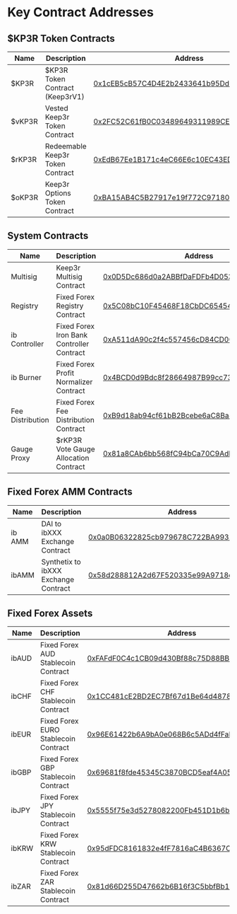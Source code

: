 # Key Contract Addresses

## $KP3R Token Contracts

| Name   | Description                      | Address                                                                                                               |
| ------ | -------------------------------- | --------------------------------------------------------------------------------------------------------------------- |
| $KP3R  | $KP3R Token Contract (Keep3rV1)  | [0x1cEB5cB57C4D4E2b2433641b95Dd330A33185A44](https://etherscan.io/address/0x1cEB5cB57C4D4E2b2433641b95Dd330A33185A44) |
| $vKP3R | Vested Keep3r Token Contract     | [0x2FC52C61fB0C03489649311989CE2689D93dC1a2](https://etherscan.io/address/0x2FC52C61fB0C03489649311989CE2689D93dC1a2) |
| $rKP3R | Redeemable Keep3r Token Contract | [0xEdB67Ee1B171c4eC66E6c10EC43EDBbA20FaE8e9](https://etherscan.io/address/0xEdB67Ee1B171c4eC66E6c10EC43EDBbA20FaE8e9) |
| $oKP3R | Keep3r Options Token Contract    | [0xBA15AB4C5B27917e19f772C9718095e248fEFF35](https://etherscan.io/address/0xBA15AB4C5B27917e19f772C9718095e248fEFF35) |

## System Contracts

| Name             | Description                               | Address                                                                                                               |
| ---------------- | ----------------------------------------- | --------------------------------------------------------------------------------------------------------------------- |
| Multisig         | Keep3r Multisig Contract                  | [0x0D5Dc686d0a2ABBfDaFDFb4D0533E886517d4E83](https://etherscan.io/address/0x0d5dc686d0a2abbfdafdfb4d0533e886517d4e83) |
| Registry         | Fixed Forex Registry Contract             | [0x5C08bC10F45468F18CbDC65454Cbd1dd2cB1Ac65](https://etherscan.io/address/0x5C08bC10F45468F18CbDC65454Cbd1dd2cB1Ac65) |
| ib Controller    | Fixed Forex Iron Bank Controller Contract | [0xA511dA90c2f4c557456cD84CD003A1F74C202d80](https://etherscan.io/address/0xA511dA90c2f4c557456cD84CD003A1F74C202d80) |
| ib Burner        | Fixed Forex Profit Normalizer Contract    | [0x4BCD0d9Bdc8f28664987B99cc73DC368C7DEe1BD](https://etherscan.io/address/0x4BCD0d9Bdc8f28664987B99cc73DC368C7DEe1BD) |
| Fee Distribution | Fixed Forex Fee Distribution Contract     | [0xB9d18ab94cf61bB2Bcebe6aC8Ba8c19fF0CDB0cA](https://etherscan.io/address/0xB9d18ab94cf61bB2Bcebe6aC8Ba8c19fF0CDB0cA) |
| Gauge Proxy      | $rKP3R Vote Gauge Allocation Contract     | [0x81a8CAb6bb568fC94bCa70C9AdbFCF05592dEd7b](https://etherscan.io/address/0x81a8CAb6bb568fC94bCa70C9AdbFCF05592dEd7b) |

## Fixed Forex AMM Contracts

| Name   | Description                          | Address                                                                                                               |
| ------ | ------------------------------------ | --------------------------------------------------------------------------------------------------------------------- |
| ib AMM | DAI to ibXXX Exchange Contract       | [0x0a0B06322825cb979678C722BA9932E0e4B5fd90](https://etherscan.io/address/0x0a0B06322825cb979678C722BA9932E0e4B5fd90) |
| ibAMM  | Synthetix to ibXXX Exchange Contract | [0x58d288812A2d67F520335e99A9718c04B8f2a3D4](https://etherscan.io/address/0x58d288812A2d67F520335e99A9718c04B8f2a3D4) |

## Fixed Forex Assets

| Name  | Description                          | Address                                                                                                               |
| ----- | ------------------------------------ | --------------------------------------------------------------------------------------------------------------------- |
| ibAUD | Fixed Forex AUD Stablecoin Contract  | [0xFAFdF0C4c1CB09d430Bf88c75D88BB46DAe09967](https://etherscan.io/address/0xFAFdF0C4c1CB09d430Bf88c75D88BB46DAe09967) |
| ibCHF | Fixed Forex CHF Stablecoin Contract  | [0x1CC481cE2BD2EC7Bf67d1Be64d4878b16078F309](https://etherscan.io/address/0x1CC481cE2BD2EC7Bf67d1Be64d4878b16078F309) |
| ibEUR | Fixed Forex EURO Stablecoin Contract | [0x96E61422b6A9bA0e068B6c5ADd4fFaBC6a4aae27](https://etherscan.io/address/0x96E61422b6A9bA0e068B6c5ADd4fFaBC6a4aae27) |
| ibGBP | Fixed Forex GBP Stablecoin Contract  | [0x69681f8fde45345C3870BCD5eaf4A05a60E7D227](https://etherscan.io/address/0x69681f8fde45345C3870BCD5eaf4A05a60E7D227) |
| ibJPY | Fixed Forex JPY Stablecoin Contract  | [0x5555f75e3d5278082200Fb451D1b6bA946D8e13b](https://etherscan.io/address/0x5555f75e3d5278082200Fb451D1b6bA946D8e13b) |
| ibKRW | Fixed Forex KRW Stablecoin Contract  | [0x95dFDC8161832e4fF7816aC4B6367CE201538253](https://etherscan.io/address/0x95dFDC8161832e4fF7816aC4B6367CE201538253) |
| ibZAR | Fixed Forex ZAR Stablecoin Contract  | [0x81d66D255D47662b6B16f3C5bbfBb15283B05BC2](https://etherscan.io/address/0x81d66D255D47662b6B16f3C5bbfBb15283B05BC2) |
